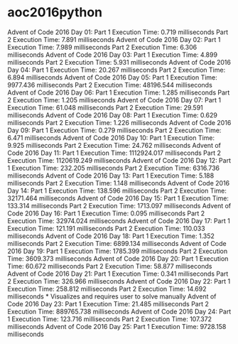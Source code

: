 # aoc2016python

Advent of Code 2016 Day 01:
  Part 1 Execution Time: 0.719 milliseconds
  Part 2 Execution Time: 7.891 milliseconds
Advent of Code 2016 Day 02:
  Part 1 Execution Time: 7.989 milliseconds
  Part 2 Execution Time: 6.306 milliseconds
Advent of Code 2016 Day 03:
  Part 1 Execution Time: 4.899 milliseconds
  Part 2 Execution Time: 5.931 milliseconds
Advent of Code 2016 Day 04:
  Part 1 Execution Time: 20.267 milliseconds
  Part 2 Execution Time: 6.894 milliseconds
Advent of Code 2016 Day 05:
  Part 1 Execution Time: 9977.436 milliseconds
  Part 2 Execution Time: 48196.544 milliseconds
Advent of Code 2016 Day 06:
  Part 1 Execution Time: 1.285 milliseconds
  Part 2 Execution Time: 1.205 milliseconds
Advent of Code 2016 Day 07:
  Part 1 Execution Time: 61.048 milliseconds
  Part 2 Execution Time: 29.591 milliseconds
Advent of Code 2016 Day 08:
  Part 1 Execution Time: 0.629 milliseconds
  Part 2 Execution Time: 1.226 milliseconds
Advent of Code 2016 Day 09:
  Part 1 Execution Time: 0.279 milliseconds
  Part 2 Execution Time: 6.471 milliseconds
Advent of Code 2016 Day 10:
  Part 1 Execution Time: 9.925 milliseconds
  Part 2 Execution Time: 24.762 milliseconds
Advent of Code 2016 Day 11:
  Part 1 Execution Time: 1112924.017 milliseconds
  Part 2 Execution Time: 1120619.249 milliseconds
Advent of Code 2016 Day 12:
  Part 1 Execution Time: 232.205 milliseconds
  Part 2 Execution Time: 6316.736 milliseconds
Advent of Code 2016 Day 13:
  Part 1 Execution Time: 5.188 milliseconds
  Part 2 Execution Time: 1.148 milliseconds
Advent of Code 2016 Day 14:
  Part 1 Execution Time: 138.596 milliseconds
  Part 2 Execution Time: 32171.464 milliseconds
Advent of Code 2016 Day 15:
  Part 1 Execution Time: 133.314 milliseconds
  Part 2 Execution Time: 1713.097 milliseconds
Advent of Code 2016 Day 16:
  Part 1 Execution Time: 0.095 milliseconds
  Part 2 Execution Time: 32974.024 milliseconds
Advent of Code 2016 Day 17:
  Part 1 Execution Time: 121.191 milliseconds
  Part 2 Execution Time: 110.033 milliseconds
Advent of Code 2016 Day 18:
  Part 1 Execution Time: 1.352 milliseconds
  Part 2 Execution Time: 6899.134 milliseconds
Advent of Code 2016 Day 19:
  Part 1 Execution Time: 1785.399 milliseconds
  Part 2 Execution Time: 3609.373 milliseconds
Advent of Code 2016 Day 20:
  Part 1 Execution Time: 60.672 milliseconds
  Part 2 Execution Time: 58.877 milliseconds
Advent of Code 2016 Day 21:
  Part 1 Execution Time: 0.341 milliseconds
  Part 2 Execution Time: 326.966 milliseconds
Advent of Code 2016 Day 22:
  Part 1 Execution Time: 258.812 milliseconds
  Part 2 Execution Time: 14.692 milliseconds  * Visualizes and requires user to solve manually
Advent of Code 2016 Day 23:
  Part 1 Execution Time: 21.485 milliseconds
  Part 2 Execution Time: 889765.738 milliseconds
Advent of Code 2016 Day 24:
  Part 1 Execution Time: 123.716 milliseconds
  Part 2 Execution Time: 107.372 milliseconds
Advent of Code 2016 Day 25:
  Part 1 Execution Time: 9728.158 milliseconds
